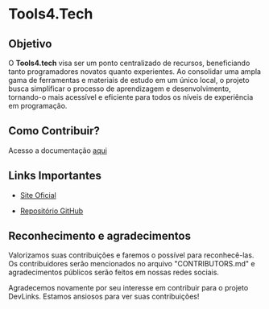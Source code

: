 # Tools4.Tech

## Objetivo

O **Tools4.tech** visa ser um ponto centralizado de recursos, beneficiando tanto programadores novatos quanto experientes. Ao consolidar uma ampla gama de ferramentas e materiais de estudo em um único local, o projeto busca simplificar o processo de aprendizagem e desenvolvimento, tornando-o mais acessível e eficiente para todos os níveis de experiência em programação.

## Como Contribuir?

Acesso a documentação [aqui](./CONTRIBUTING.md)

## Links Importantes

- [Site Oficial](https://www.tools4.tech/)

- [Repositório GitHub](https://github.com/mateusarcedev/tools4.tech)

## Reconhecimento e agradecimentos

Valorizamos suas contribuições e faremos o possível para reconhecê-las. Os contribuidores serão mencionados no arquivo "CONTRIBUTORS.md" e agradecimentos públicos serão feitos em nossas redes sociais.

Agradecemos novamente por seu interesse em contribuir para o projeto DevLinks. Estamos ansiosos para ver suas contribuições!
